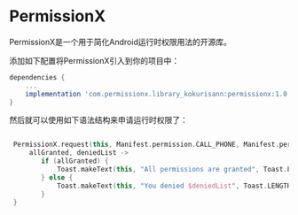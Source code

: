 # PermissionX

PermissionX是一个用于简化Android运行时权限用法的开源库。

添加如下配置将PermissionX引入到你的项目中：

```groovy
dependencies {
    ...
    implementation 'com.permissionx.library_kokurisann:permissionx:1.0.0'
}
```

然后就可以使用如下语法结构来申请运行时权限了：

```kotlin

 PermissionX.request(this, Manifest.permission.CALL_PHONE, Manifest.permission.READ_CONTRACTS) {
     allGranted, deniedList ->
        if (allGranted) {
            Toast.makeText(this, "All permissions are granted", Toast.LENGTH_SHORT).show()
        } else {
            Toast.makeText(this, "You denied $deniedList", Toast.LENGTH_SHORT).show()
        }
 }
```